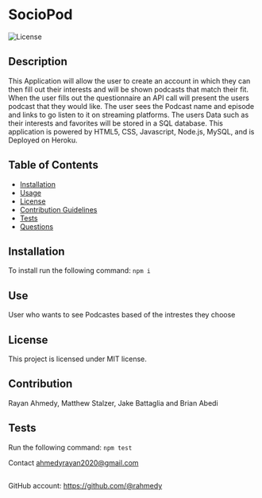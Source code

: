 # SocioPod
      
    
![License](https://img.shields.io/badge/License-MIT-blue.svg)
## Description
This Application will allow the user to create an account in which they can then fill out their interests and will be shown podcasts that match their fit. When the user fills out the questionnaire an API call will present the users podcast that they would like. The user sees the Podcast name and episode and links to go listen to it on streaming platforms. The users Data such as their interests and favorites will be stored in a SQL database. This application is powered by HTML5, CSS, Javascript, Node.js, MySQL, and is Deployed on Heroku.
## Table of Contents
* [Installation](#installation)
* [Usage](#usage)
* [License](#license)
* [Contribution Guidelines](#contribution-guidelines)
* [Tests](#tests)
* [Questions](#questions)
## Installation
To install run the following command:
``` npm i ```
## Use
User who wants to see Podcastes based of the intrestes they choose 
## License
This project is licensed under MIT license.
## Contribution 
Rayan Ahmedy, Matthew Stalzer, Jake Battaglia and Brian Abedi
## Tests
Run the following command:
``` npm test ```


Contact ahmedyrayan2020@gmail.com
##
GitHub account:  https://github.com/@rahmedy
